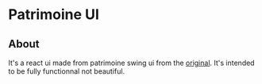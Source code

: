 # Patrimoine UI
## About
It's a react ui made from patrimoine swing ui from the [original](https://github.com/hei-school/patrimoine). It's intended to be fully functionnal not beautiful.